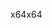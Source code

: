 <span data-ttu-id="f625a-101">x64</span><span class="sxs-lookup"><span data-stu-id="f625a-101">x64</span></span>